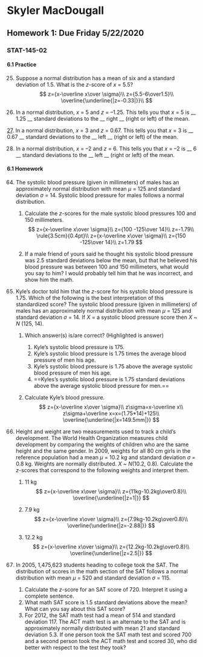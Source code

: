# 	Skyler MacDougall

## Homework 1: Due Friday 5/22/2020

### STAT-145-02

#### 6.1 Practice

25. Suppose a normal distribution has a mean of six and a standard deviation of 1.5. What is the *z*-score of *x* = 5.5?
    $$
    z={x-\overline x\over \sigma}\\
    z={5.5-6\over1.5}\\
    \overline{\underline{|z=-0.33|}}\\
    $$
    

26. In a normal distribution, *x* = 5 and *z* = –1.25. This tells you that *x* = 5 is __ 1.25 __ standard deviations to the __ right __ (right or left) of the mean.

[27](https://openstax.org/books/introductory-statistics/pages/6-solutions#fs-idp37768720-solution). In a normal distribution, *x* = 3 and *z* = 0.67. This tells you that *x* = 3 is __ 0.67 __ standard deviations to the __ left __ (right or left) of the mean.

28. In a normal distribution, *x* = –2 and *z* = 6. This tells you that *x* = –2 is __ 6 __ standard deviations to the __ left __ (right or left) of the mean.

#### 6.1 Homework

64. The systolic blood pressure (given in millimeters) of males has an approximately normal distribution with mean *µ* = 125 and standard deviation *σ* = 14. Systolic blood pressure for males follows a normal distribution.

    1. Calculate the *z*-scores for the male systolic blood pressures 100 and 150 millimeters. 
        $$
        z={x-\overline x\over \sigma}\\
        z={100 -125\over 14}\\
        z=-1.79\\
        \rule{3.5cm}{0.4pt}\\
        z={x-\overline x\over \sigma}\\
        z={150 -125\over 14}\\
        z=1.79
        $$
        

    2. If a male friend of yours said he thought his systolic blood  pressure was 2.5 standard deviations below the mean, but that he  believed his blood pressure was between 100 and 150 millimeters, what would you say to him?
        I would probably tell him that he was incorrect, and show him the math.

65. Kyle’s doctor told him that the *z*-score for his systolic blood pressure is 1.75. Which of the following is the  best interpretation of this standardized score? The systolic blood  pressure (given in millimeters) of males has an approximately normal  distribution with mean *µ* = 125 and standard deviation *σ* = 14. If *X* = a systolic blood pressure score then  *X* ~ *N* (125, 14).

    1. Which answer(s) is/are correct? (Highlighted is answer)

        1. Kyle’s systolic blood pressure is 175.
        2. Kyle’s systolic blood pressure is 1.75 times the average blood pressure of men his age.
        3. Kyle’s systolic blood pressure is 1.75 above the average systolic blood pressure of men his age.
        4. ==Kyles’s systolic blood pressure is 1.75 standard deviations above the average systolic blood pressure for men.==

    2. Calculate Kyle’s blood pressure.
        $$
        z={x-\overline x\over \sigma}\\
        z\sigma=x-\overline x\\
        z\sigma+\overline x=x=(1.75*14)+125\\
        \overline{\underline{|x=149.5mm|}}
        $$
        

66. Height and weight are two measurements used to track a child’s development. The World Health Organization measures child  development by comparing the weights of children who are the same height and the same gender. In 2009, weights for all 80 cm girls in the  reference population had a mean *µ* = 10.2 kg and standard deviation *σ* = 0.8 kg. Weights are normally distributed. *X* ~ *N*(10.2, 0.8). Calculate the *z*-scores that correspond to the following weights and interpret them.

    1. 11 kg
        $$
        z={x-\overline x\over \sigma}\\
        z={11kg-10.2kg\over0.8}\\
        \overline{\underline{|z=1|}}
        $$

    2. 7.9 kg
        $$
        z={x-\overline x\over \sigma}\\
        z={7.9kg-10.2kg\over0.8}\\
        \overline{\underline{|z=-2.88|}}
        $$

    3. 12.2 kg
        $$
        z={x-\overline x\over \sigma}\\
        z={12.2kg-10.2kg\over0.8}\\
        \overline{\underline{|z=2.5|}}
        $$

67. In 2005, 1,475,623 students heading to college took  the SAT. The distribution of scores in the math section of the SAT  follows a normal distribution with mean *µ* = 520 and standard deviation *σ* = 115.

    1. Calculate the *z*-score for an SAT score of 720. Interpret it using a complete sentence.
    2. What math SAT score is 1.5 standard deviations above the mean? What can you say about this SAT score?
    3. For 2012, the SAT math test had a mean of 514 and standard deviation 117. The ACT math test is an alternate to the SAT and is approximately  normally distributed with mean 21 and standard deviation 5.3. If one  person took the SAT math test and scored 700 and a second person took  the ACT math test and scored 30, who did better with respect to the test they took?